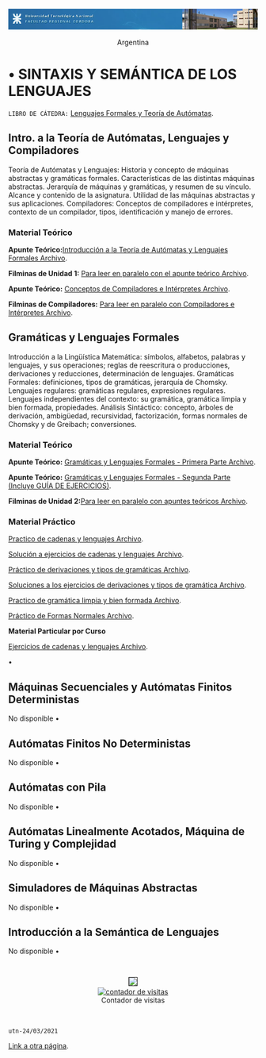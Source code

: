   
  ![Branching](https://raw.githubusercontent.com/Ismael0351/utnfrcssl/main/utnfoto.png) 
  
  <center><a href="//24timezones.com/es_reloj/argentina_buenos_aires_hora.php" style="text-decoration: none" class="clock24" id="tz24-1617229427-cc10022-eyJob3VydHlwZSI6IjI0Iiwic2hvd2RhdGUiOiIxIiwic2hvd3NlY29uZHMiOiIxIiwic2hvd3RpbWV6b25lIjoiMSIsInR5cGUiOiJkIiwibGFuZyI6ImVzIn0=" title="hora Buenos Aires" target="_blank" rel="nofollow">Argentina</a>
<script type="text/javascript" src="//w.24timezones.com/l.js" async></script></center>

# •	 SINTAXIS Y SEMÁNTICA DE LOS LENGUAJES

  `LIBRO DE CÁTEDRA:`
<a href="https://drive.google.com/file/d/1TgE503doX8kf5ZWXt42A7V0E9gr3P9or/view?usp=sharing" target="_blank">Lenguajes Formales y Teoría de Autómatas</a>.
 
 
 
  
##  Intro. a la Teoría de Autómatas, Lenguajes y Compiladores
Teoría de Autómatas y Lenguajes: Historia y concepto de máquinas abstractas y gramáticas formales. Características de las distintas máquinas abstractas. Jerarquía de máquinas y gramáticas, y resumen de su vínculo. Alcance y contenido de la asignatura. Utilidad de las máquinas abstractas y sus aplicaciones. Compiladores: Conceptos de compiladores e intérpretes, contexto de un compilador, tipos, identificación y manejo de errores.
### Material Teórico
 **Apunte Teórico:**<a href="https://drive.google.com/file/d/1cCzcQm4-jJsiPQaWLUslvjQLAHT3q27v/view?usp=sharing" target="_blank">Introducción a la Teoría de Autómatas y Lenguajes Formales Archivo</a>.
 
 **Filminas de Unidad 1:**  <a href="https://drive.google.com/file/d/1NjxEcJFQ-TXqnUuoXpk77LkgaYhAFL5M/view?usp=sharing" target="_blank"> Para leer en paralelo con el apunte teórico Archivo</a>.
 
**Apunte Teórico:**   <a href="https://drive.google.com/file/d/1ISmHcbu52y2FHLL4TZePlxkNdmXunTpa/view?usp=sharing" target="_blank">Conceptos de Compiladores e Intérpretes Archivo</a>.

 **Filminas de Compiladores:** <a href="https://drive.google.com/file/d/1cIqLBQ62YyPkmtzfywYYJ79I5VaPTx8w/view?usp=sharing" target="_blank">Para leer en paralelo con Compiladores e Intérpretes Archivo</a>.

  
## Gramáticas y Lenguajes Formales
Introducción a la Lingüística Matemática: símbolos, alfabetos, palabras y lenguajes, y sus operaciones; reglas de reescritura o producciones, derivaciones y reducciones, determinación de lenguajes. Gramáticas Formales: definiciones, tipos de gramáticas, jerarquía de Chomsky. Lenguajes regulares: gramáticas regulares, expresiones regulares. Lenguajes independientes del contexto: su gramática, gramática limpia y bien formada, propiedades. Análisis Sintáctico: concepto, árboles de derivación, ambigüedad, recursividad, factorización, formas normales de Chomsky y de Greibach; conversiones.
### 	Material Teórico
 **Apunte Teórico:** <a href="https://www.dropbox.com/s/gevcz48jj5qbbzw/SSL_Clase03.pdf?dl=0" target="_blank">Gramáticas y Lenguajes Formales - Primera Parte Archivo</a>.
 
 **Apunte Teórico:** <a href="https://www.dropbox.com/s/5x15nx0v43czb2m/SSL-ApunteTeoricoU2-1.pdf?dl=0" target="_blank">Gramáticas y Lenguajes Formales - Segunda Parte (Incluye GUÍA DE EJERCICIOS)</a>.
 
 **Filminas de Unidad 2:**<a href="https://www.dropbox.com/s/nujtv43kc5usdjm/SSL-ApunteTeoricoU2-2.pdf?dl=0" target="_blank">Para leer en paralelo con apuntes teóricos Archivo</a>.


### 	Material Práctico
<a href="https://drive.google.com/file/d/1TlV0eMZ2MQYa34dl13Ynb6MgHmDXaPh_/view?usp=sharing" target="_blank">Practico de cadenas y lenguajes Archivo</a>.

<a href="https://drive.google.com/file/d/1LHadOW2NNhU4JFCeQ6RwI3SHhBM87Tzs/view?usp=sharing" target="_blank">Solución a ejercicios de cadenas y lenguajes Archivo</a>.

<a href="https://drive.google.com/file/d/1LHadOW2NNhU4JFCeQ6RwI3SHhBM87Tzs/view?usp=sharing" target="_blank">Práctico de derivaciones y tipos de gramáticas Archivo</a>.

<a href="https://drive.google.com/file/d/1RrR1IGxHB-1mSnJ0d_3k5_GlghxWZT0w/view?usp=sharing" target="_blank">Soluciones a los ejercicios de derivaciones y tipos de gramática Archivo</a>.

<a href="https://drive.google.com/file/d/1CsrRtO1YkPVc_5yqKsIzL-vC2zUHfC4n/view?usp=sharing" target="_blank">Practico de gramática limpia y bien formada Archivo</a>.

<a href="https://drive.google.com/file/d/1DsxUIKB3qlPo4GiBdwIy7537tsLDNW3q/view?usp=sharing" target="_blank">Práctico de Formas Normales Archivo</a>.

**Material Particular por Curso**

<a href="https://drive.google.com/file/d/16Djx1-9rIet998S2iDpudRHjYZ-kwbVm/view?usp=sharing" target="_blank">Ejercicios de cadenas y lenguajes Archivo</a>.
 
 
•	 
## Máquinas Secuenciales y Autómatas Finitos Deterministas
No disponible
•	 
## Autómatas Finitos No Deterministas
No disponible
•	 
## Autómatas con Pila
No disponible
•	 
## Autómatas Linealmente Acotados, Máquina de Turing y Complejidad
No disponible
•	 
## Simuladores de Máquinas Abstractas
No disponible
•	 
## Introducción a la Semántica de Lenguajes
No disponible
•	 
 



 


```


```


<center><img src="https://mobbyt.com/media/gallery/fc9e62695def29ccdb9eb3fed5b4c8c8/515391f9_2019-09-08-mobbyt.png" border="1" alt=" " width="280" height="280"></center>

<center><a href="http://www.websmultimedia.com/contador-de-visitas-gratis" title="Contador De Visitas Gratis">
<img style="border: 0px solid; display: inline;" alt="contador de visitas" src="http://www.websmultimedia.com/contador-de-visitas.php?id=293893"></a><br>Contador de visitas</center>
 
```


```

 
 `utn-24/03/2021`

[Link a otra página](./another-page.html).
